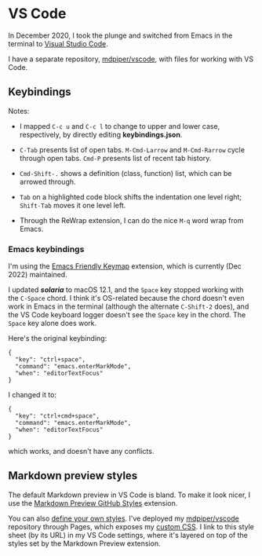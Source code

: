 # VS Code

In December 2020, I took the plunge and switched from Emacs in the terminal to [Visual Studio Code](https://code.visualstudio.com/).

I have a separate repository, [mdpiper/vscode](https://github.com/mdpiper/vscode), with files for working with VS Code.

## Keybindings

Notes:

* I mapped `C-c u` and `C-c l` to change to upper and lower case,
respectively, by directly editing **keybindings.json**.

* `C-Tab` presents list of open tabs.
`M-Cmd-Larrow` and `M-Cmd-Rarrow` cycle through open tabs.
`Cmd-P` presents list of recent tab history.

* `Cmd-Shift-.` shows a definition (class, function) list, which can be arrowed through.

* `Tab` on a highlighted code block shifts the indentation one level right; `Shift-Tab` moves it one level left.

* Through the ReWrap extension, I can do the nice `M-q` word wrap from Emacs.

### Emacs keybindings

I'm using the [Emacs Friendly Keymap](https://marketplace.visualstudio.com/items?itemName=lfs.vscode-emacs-friendly) extension,
which is currently (Dec 2022) maintained.

I updated ***solaria*** to macOS 12.1,
and the `Space` key stopped working with the `C-Space` chord.
I think it's OS-related because the chord
doesn't even work in Emacs in the terminal
(although the alternate `C-Shift-2` does),
and the VS Code keyboard logger doesn't see the `Space` key
in the chord.
The `Space` key alone does work.

Here's the original keybinding:
```
{
  "key": "ctrl+space",
  "command": "emacs.enterMarkMode",
  "when": "editorTextFocus"
}
```
I changed it to:
```
{
  "key": "ctrl+cmd+space",
  "command": "emacs.enterMarkMode",
  "when": "editorTextFocus"
}
```
which works, and doesn't have any conflicts.

## Markdown preview styles

The default Markdown preview in VS Code is bland.
To make it look nicer, I use the
[Markdown Preview GitHub Styles](https://marketplace.visualstudio.com/items?itemName=bierner.markdown-preview-github-styles) extension.

You can also [define your own styles](https://code.visualstudio.com/Docs/languages/markdown#_using-your-own-css).
I've deployed my [mdpiper/vscode](https://github.com/mdpiper/vscode) repository through Pages,
which exposes my [custom CSS](https://mdpiper.github.io/vscode/css/markdown-preview.css).
I link to this style sheet (by its URL) in my VS Code settings,
where it's layered on top of the styles set by the Markdown Preview extension.
